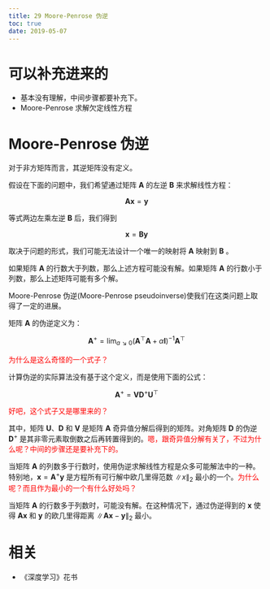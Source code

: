 ```yaml
---
title: 29 Moore-Penrose 伪逆
toc: true
date: 2019-05-07
---
```

# 可以补充进来的

- 基本没有理解，中间步骤都要补充下。
- Moore-Penrose 求解欠定线性方程


# Moore-Penrose 伪逆


对于非方矩阵而言，其逆矩阵没有定义。

假设在下面的问题中，我们希望通过矩阵 $\boldsymbol{A}$ 的左逆 $\boldsymbol{B}$ 来求解线性方程：

$$
\boldsymbol{A x}=\boldsymbol{y}\tag{2.45}
$$

等式两边左乘左逆 $\boldsymbol{B}$ 后，我们得到

$$
\boldsymbol{x}=\boldsymbol{B} \boldsymbol{y}\tag{2.46}
$$

取决于问题的形式，我们可能无法设计一个唯一的映射将 $\boldsymbol{A}$ 映射到 $\boldsymbol{B}$ 。

如果矩阵 $\boldsymbol{A}$ 的行数大于列数，那么上述方程可能没有解。如果矩阵 $\boldsymbol{A}$ 的行数小于列数，那么上述矩阵可能有多个解。

Moore-Penrose 伪逆(Moore-Penrose pseudoinverse)使我们在这类问题上取得了一定的进展。

矩阵 $\boldsymbol{A}$ 的伪逆定义为：

$$
\boldsymbol{A}^{+}=\lim _{a \searrow 0}\left(\boldsymbol{A}^{\top} \boldsymbol{A}+\alpha \boldsymbol{I}\right)^{-1} \boldsymbol{A}^{\top}\tag{2.47}
$$

<span style="color:red;">为什么是这么奇怪的一个式子？</span>


计算伪逆的实际算法没有基于这个定义，而是使用下面的公式：

$$
\boldsymbol{A}^{+}=\boldsymbol{V} \boldsymbol{D}^{+} \boldsymbol{U}^{\top}\tag{2.48}
$$

<span style="color:red;">好吧，这个式子又是哪里来的？</span>



其中，矩阵 $\boldsymbol{U}$、$\boldsymbol{D}$ 和 $\boldsymbol{V}$ 是矩阵 $\boldsymbol{A}$ 奇异值分解后得到的矩阵。对角矩阵 $\boldsymbol{D}$ 的伪逆 $\boldsymbol{D}^{+}$ 是其非零元素取倒数之后再转置得到的。<span style="color:red;">嗯，跟奇异值分解有关了，不过为什么呢？中间的步骤还是要补充下的。</span>

当矩阵 $\boldsymbol{A}$ 的列数多于行数时，使用伪逆求解线性方程是众多可能解法中的一种。特别地，$\boldsymbol{x}=\boldsymbol{A}^{+} \boldsymbol{y}$ 是方程所有可行解中欧几里得范数 $\|x\|_{2}$ 最小的一个。<span style="color:red;">为什么呢？而且作为最小的一个有什么好处吗？</span>

当矩阵 $\boldsymbol{A}$ 的行数多于列数时，可能没有解。在这种情况下，通过伪逆得到的 $\boldsymbol{x}$ 使得 $\boldsymbol{Ax}$ 和 $\boldsymbol{y}$ 的欧几里得距离 $\|\boldsymbol{A x}-\boldsymbol{y}\|_{2}$ 最小。



# 相关

- 《深度学习》花书
